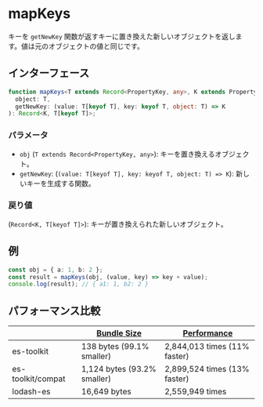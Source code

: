 # mapKeys

キーを `getNewKey` 関数が返すキーに置き換えた新しいオブジェクトを返します。値は元のオブジェクトの値と同じです。

## インターフェース

```typescript
function mapKeys<T extends Record<PropertyKey, any>, K extends PropertyKey>(
  object: T,
  getNewKey: (value: T[keyof T], key: keyof T, object: T) => K
): Record<K, T[keyof T]>;
```

### パラメータ

- `obj` (`T extends Record<PropertyKey, any>`): キーを置き換えるオブジェクト。
- `getNewKey`: (`(value: T[keyof T], key: keyof T, object: T) => K`): 新しいキーを生成する関数。

### 戻り値

(`Record<K, T[keyof T]>`): キーが置き換えられた新しいオブジェクト。

## 例

```typescript
const obj = { a: 1, b: 2 };
const result = mapKeys(obj, (value, key) => key + value);
console.log(result); // { a1: 1, b2: 2 }
```

## パフォーマンス比較

|                   | [Bundle Size](../../bundle-size.md) | [Performance](../../performance.md) |
| ----------------- | ----------------------------------- | ----------------------------------- |
| es-toolkit        | 138 bytes (99.1% smaller)           | 2,844,013 times (11% faster)        |
| es-toolkit/compat | 1,124 bytes (93.2% smaller)         | 2,899,524 times (13% faster)        |
| lodash-es         | 16,649 bytes                        | 2,559,949 times                     |
